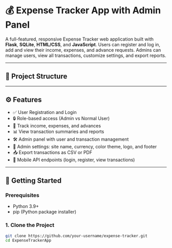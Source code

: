 # 💰 Expense Tracker App with Admin Panel

A full-featured, responsive Expense Tracker web application built with **Flask**, **SQLite**, **HTML/CSS**, and **JavaScript**. Users can register and log in, add and view their income, expenses, and advance requests. Admins can manage users, view all transactions, customize settings, and export reports.

---

## 📂 Project Structure


---

## ⚙️ Features

- ✅ User Registration and Login
- 🔒 Role-based access (Admin vs Normal User)
- 💸 Track income, expenses, and advances
- 📊 View transaction summaries and reports
- 🛠️ Admin panel with user and transaction management
- 🎨 Admin settings: site name, currency, color theme, logo, and footer
- 📤 Export transactions as CSV or PDF
- 📱 Mobile API endpoints (login, register, view transactions)

---

## 🚀 Getting Started

### Prerequisites

- Python 3.9+
- pip (Python package installer)

### 1. Clone the Project

```bash
git clone https://github.com/your-username/expense-tracker.git
cd ExpenseTrackerApp
